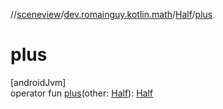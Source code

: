 //[sceneview](../../../index.md)/[dev.romainguy.kotlin.math](../index.md)/[Half](index.md)/[plus](plus.md)

# plus

[androidJvm]\
operator fun [plus](plus.md)(other: [Half](index.md)): [Half](index.md)
